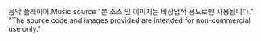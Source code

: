 음악 플레이어.Music source
"본 소스 및 이미지는 비상업적 용도로만 사용됩니다."
"The source code and images provided are intended for non-commercial use only."

